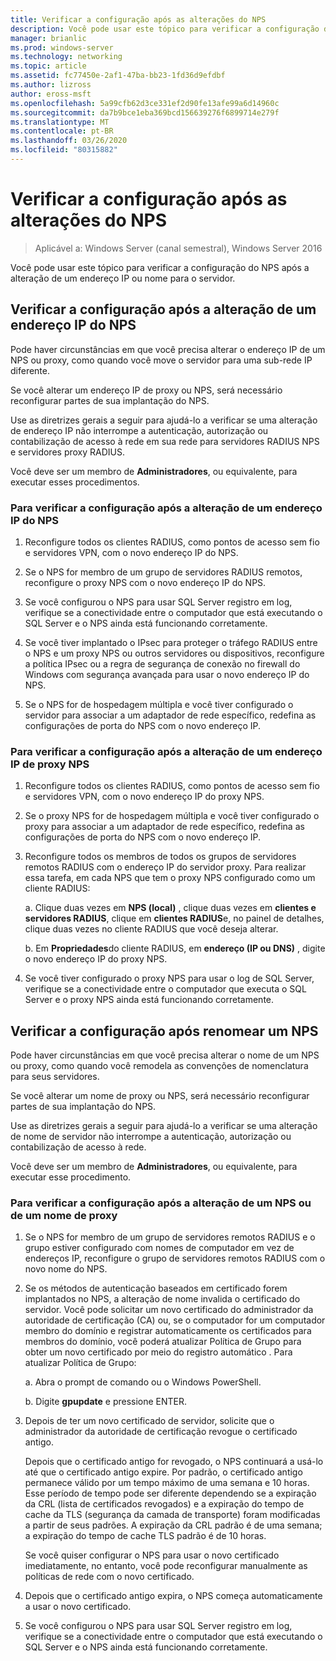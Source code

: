 ```yaml
---
title: Verificar a configuração após as alterações do NPS
description: Você pode usar este tópico para verificar a configuração do servidor de diretivas de rede do Windows Server 2016 depois que um endereço IP ou nome mudar para o servidor.
manager: brianlic
ms.prod: windows-server
ms.technology: networking
ms.topic: article
ms.assetid: fc77450e-2af1-47ba-bb23-1fd36d9efdbf
ms.author: lizross
author: eross-msft
ms.openlocfilehash: 5a99cfb62d3ce331ef2d90fe13afe99a6d14960c
ms.sourcegitcommit: da7b9bce1eba369bcd156639276f6899714e279f
ms.translationtype: MT
ms.contentlocale: pt-BR
ms.lasthandoff: 03/26/2020
ms.locfileid: "80315882"
---
```

# <a name="verify-configuration-after-nps-changes"></a>Verificar a configuração após as alterações do NPS

>Aplicável a: Windows Server (canal semestral), Windows Server 2016

Você pode usar este tópico para verificar a configuração do NPS após a alteração de um endereço IP ou nome para o servidor.

## <a name="verify-configuration-after-an-nps-ip-address-change"></a>Verificar a configuração após a alteração de um endereço IP do NPS

Pode haver circunstâncias em que você precisa alterar o endereço IP de um NPS ou proxy, como quando você move o servidor para uma sub-rede IP diferente. 

Se você alterar um endereço IP de proxy ou NPS, será necessário reconfigurar partes de sua implantação do NPS. 

Use as diretrizes gerais a seguir para ajudá-lo a verificar se uma alteração de endereço IP não interrompe a autenticação, autorização ou contabilização de acesso à rede em sua rede para servidores RADIUS NPS e servidores proxy RADIUS.

Você deve ser um membro de **Administradores**, ou equivalente, para executar esses procedimentos.

### <a name="to-verify-configuration-after-an-nps-ip-address-change"></a>Para verificar a configuração após a alteração de um endereço IP do NPS

1. Reconfigure todos os clientes RADIUS, como pontos de acesso sem fio e servidores VPN, com o novo endereço IP do NPS.

2. Se o NPS for membro de um grupo de servidores RADIUS remotos, reconfigure o proxy NPS com o novo endereço IP do NPS.

3. Se você configurou o NPS para usar SQL Server registro em log, verifique se a conectividade entre o computador que está executando o SQL Server e o NPS ainda está funcionando corretamente.

4. Se você tiver implantado o IPsec para proteger o tráfego RADIUS entre o NPS e um proxy NPS ou outros servidores ou dispositivos, reconfigure a política IPsec ou a regra de segurança de conexão no firewall do Windows com segurança avançada para usar o novo endereço IP do NPS.

5. Se o NPS for de hospedagem múltipla e você tiver configurado o servidor para associar a um adaptador de rede específico, redefina as configurações de porta do NPS com o novo endereço IP.

### <a name="to-verify-configuration-after-an-nps-proxy-ip-address-change"></a>Para verificar a configuração após a alteração de um endereço IP de proxy NPS

1. Reconfigure todos os clientes RADIUS, como pontos de acesso sem fio e servidores VPN, com o novo endereço IP do proxy NPS.

2. Se o proxy NPS for de hospedagem múltipla e você tiver configurado o proxy para associar a um adaptador de rede específico, redefina as configurações de porta do NPS com o novo endereço IP.

3. Reconfigure todos os membros de todos os grupos de servidores remotos RADIUS com o endereço IP do servidor proxy. Para realizar essa tarefa, em cada NPS que tem o proxy NPS configurado como um cliente RADIUS:

    a. Clique duas vezes em **NPS (local)** , clique duas vezes em **clientes e servidores RADIUS**, clique em **clientes RADIUS**e, no painel de detalhes, clique duas vezes no cliente RADIUS que você deseja alterar.

    b. Em **Propriedades**do cliente RADIUS, em **endereço \(IP ou DNS\)** , digite o novo endereço IP do proxy NPS.

4. Se você tiver configurado o proxy NPS para usar o log de SQL Server, verifique se a conectividade entre o computador que executa o SQL Server e o proxy NPS ainda está funcionando corretamente.

## <a name="verify-configuration-after-renaming-an-nps"></a>Verificar a configuração após renomear um NPS

Pode haver circunstâncias em que você precisa alterar o nome de um NPS ou proxy, como quando você remodela as convenções de nomenclatura para seus servidores.

Se você alterar um nome de proxy ou NPS, será necessário reconfigurar partes de sua implantação do NPS. 

Use as diretrizes gerais a seguir para ajudá-lo a verificar se uma alteração de nome de servidor não interrompe a autenticação, autorização ou contabilização de acesso à rede.

Você deve ser um membro de **Administradores**, ou equivalente, para executar esse procedimento.

### <a name="to-verify-configuration-after-an-nps-or-proxy-name-change"></a>Para verificar a configuração após a alteração de um NPS ou de um nome de proxy

1. Se o NPS for membro de um grupo de servidores remotos RADIUS e o grupo estiver configurado com nomes de computador em vez de endereços IP, reconfigure o grupo de servidores remotos RADIUS com o novo nome do NPS.

2. Se os métodos de autenticação baseados em certificado forem implantados no NPS, a alteração de nome invalida o certificado do servidor. Você pode solicitar um novo certificado do administrador da autoridade de certificação (CA) ou, se o computador for um computador membro do domínio e registrar automaticamente os certificados para membros do domínio, você poderá atualizar Política de Grupo para obter um novo certificado por meio do registro automático . Para atualizar Política de Grupo:

    a. Abra o prompt de comando ou o Windows PowerShell.

    b. Digite **gpupdate** e pressione ENTER.


3. Depois de ter um novo certificado de servidor, solicite que o administrador da autoridade de certificação revogue o certificado antigo. 

     Depois que o certificado antigo for revogado, o NPS continuará a usá-lo até que o certificado antigo expire. Por padrão, o certificado antigo permanece válido por um tempo máximo de uma semana e 10 horas. Esse período de tempo pode ser diferente dependendo se a expiração da CRL (lista de certificados revogados) e a expiração do tempo de cache da TLS (segurança da camada de transporte) foram modificadas a partir de seus padrões. A expiração da CRL padrão é de uma semana; a expiração do tempo de cache TLS padrão é de 10 horas. 

     Se você quiser configurar o NPS para usar o novo certificado imediatamente, no entanto, você pode reconfigurar manualmente as políticas de rede com o novo certificado.

4. Depois que o certificado antigo expira, o NPS começa automaticamente a usar o novo certificado. 

5. Se você configurou o NPS para usar SQL Server registro em log, verifique se a conectividade entre o computador que está executando o SQL Server e o NPS ainda está funcionando corretamente.

